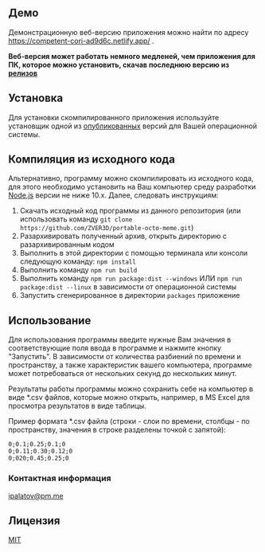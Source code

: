 ## Демо

Демонстрационную веб-версию приложения можно найти по адресу https://competent-cori-ad9d6c.netlify.app/ .

**Веб-версия может работать немного медленей, чем приложения для ПК, которое можно установить, скачав последнюю версию из [релизов](https://github.com/ivan-palatov/portable-octo-meme/releases)**

## Установка

Для установки скомпилированного приложения используйте установщик одной из [опубликованных](https://github.com/ZVER3D/portable-octo-meme/releases) версий для Вашей операционной системы.

## Компиляция из исходного кода

Альтернативно, программу можно скомпилировать из исходного кода, для этого необходимо установить на Ваш компьютер среду разработки [Node.js](https://nodejs.org/) версии не ниже 10.x. Далее, следовать инструкциям:

1. Скачать исходный код программы из данного репозитория (или использовать команду `git clone https://github.com/ZVER3D/portable-octo-meme.git`)
1. Разархивировать полученный архив, открыть директорию с разархивированным кодом
1. Выполнить в этой директории с помощью терминала или консоли следующую команду:
   `npm install`
1. Выполнить команду `npm run build`
1. Выполнить команду `npm run package:dist --windows` ИЛИ `npm run package:dist --linux` в зависимости от операционной системы
1. Запустить сгенерированное в директории `packages` приложение

## Использование

Для использования программы введите нужные Вам значения в соответствующие поля ввода в программе и нажмите кнопку "Запустить". В зависимости от количества разбиений по времени и пространству, а также характеристик вашего компьютера, программе может потребоваться от нескольких секунд до нескольких минут.

Результаты работы программы можно сохранить себе на компьютер в виде \*.csv файлов, которые можно открыть, например, в MS Excel для просмотра результатов в виде таблицы.

Пример формата \*.csv файла (строки - слои по времени, столбцы - по пространству, значения в строке разделены точкой с запятой):

```
0;0.1;0.25;0.1;0
0;0.11;0.30;0.12;0
0;020;0.45;0.25;0
```

### Контактная информация

ipalatov@pm.me

## Лицензия

[MIT](https://choosealicense.com/licenses/mit/)
